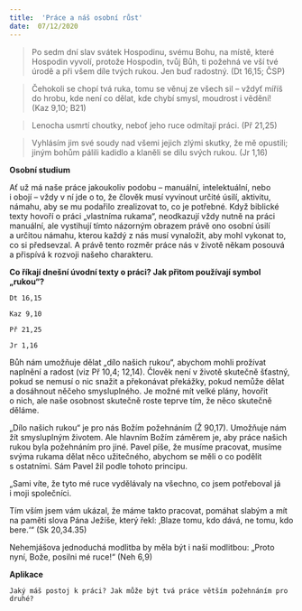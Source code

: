 ```yaml
---
title:  'Práce a náš osobní růst'
date:  07/12/2020
---
```


> <p></p>
> Po sedm dní slav svátek Hospodinu, svému Bohu, na místě, které Hospodin vyvolí, protože Hospodin, tvůj Bůh, ti požehná ve vší tvé úrodě a při všem díle tvých rukou. Jen buď radostný. (Dt 16,15; ČSP)

> <p></p>
> Čehokoli se chopí tvá ruka, tomu se věnuj ze všech sil – vždyť míříš do hrobu, kde není co dělat, kde chybí smysl, moudrost i vědění! (Kaz 9,10; B21)

> <p></p>
> Lenocha usmrtí choutky, neboť jeho ruce odmítají práci. (Př 21,25)

> <p></p>
> Vyhlásím jim své soudy nad všemi jejich zlými skutky, že mě opustili; jiným bohům pálili kadidlo a klaněli se dílu svých rukou. (Jr 1,16)

**Osobní studium**

Ať už má naše práce jakoukoliv podobu – manuální, intelektuální, nebo i obojí – vždy v ní jde o to, že člověk musí vyvinout určité úsilí, aktivitu, námahu, aby se mu podařilo zrealizovat to, co je potřebné. Když biblické texty hovoří o práci „vlastníma rukama“, neodkazují vždy nutně na práci manuální, ale vystihují tímto názorným obrazem právě ono osobní úsilí a určitou námahu, kterou každý z nás musí vynaložit, aby mohl vykonat to, co si předsevzal. A právě tento rozměr práce nás v životě někam posouvá a přispívá k rozvoji našeho charakteru.

**Co říkají dnešní úvodní texty o práci? Jak přitom používají symbol „rukou“?**

`Dt 16,15`

`Kaz 9,10`

`Př 21,25`

`Jr 1,16`

Bůh nám umožňuje dělat „dílo našich rukou“, abychom mohli prožívat naplnění a radost (viz Př 10,4; 12,14). Člověk není v životě skutečně šťastný, pokud se nemusí o nic snažit a překonávat překážky, pokud nemůže dělat a dosáhnout něčeho smysluplného. Je možné mít velké plány, hovořit o nich, ale naše osobnost skutečně roste teprve tím, že něco skutečně děláme.

„Dílo našich rukou“ je pro nás Božím požehnáním (Ž 90,17). Umožňuje nám žít smysluplným životem. Ale hlavním Božím záměrem je, aby práce našich rukou byla požehnáním pro jiné. Pavel píše, že musíme pracovat, musíme svýma rukama dělat něco užitečného, abychom se měli o co podělit s ostatními. Sám Pavel žil podle tohoto principu.

„Sami víte, že tyto mé ruce vydělávaly na všechno, co jsem potřeboval já i moji společníci.

Tím vším jsem vám ukázal, že máme takto pracovat, pomáhat slabým a mít na paměti slova Pána Ježíše, který řekl: ‚Blaze tomu, kdo dává, ne tomu, kdo bere.‘“ (Sk 20,34.35)

Nehemjášova jednoduchá modlitba by měla být i naší modlitbou: „Proto nyní, Bože, posilni mé ruce!“ (Neh 6,9)

**Aplikace**

`Jaký máš postoj k práci? Jak může být tvá práce větším požehnáním pro druhé?`